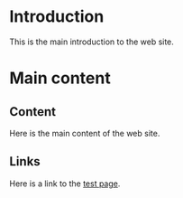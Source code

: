 # Introduction

This is the main introduction to the web site.

# Main content

## Content
Here is the main content of the web site.

## Links
Here is a link to the [test page](test.md).